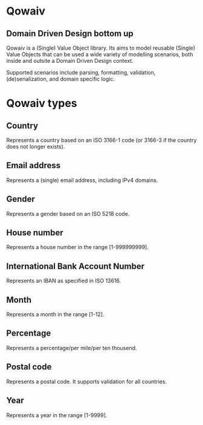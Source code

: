 Qowaiv
======
Domain Driven Design bottom up
------------------------------

Qowaiv is a (Single) Value Object library. Its aims to model reusable (Single) Value Objects that can be used a wide variety of modelling scenarios, both inside and outsite a Domain Driven Design context.

Supported scenarios include parsing, formatting, validation, (de)serialization, and domain specific logic.

Qowaiv types
============

Country
-------
Represents a country based on an ISO 3166-1 code (or 3166-3 if the country does not longer exists).

Email address
-------------
Represents a (single) email address, including IPv4 domains.

Gender
------
Represents a gender based on an ISO 5218 code.

House number
------------
Represents a house number in the range [1-999999999].

International Bank Account Number
---------------------------------
Represents an IBAN as specified in ISO 13616.

Month
-----
Represents a month in the range [1-12].

Percentage
----------
Represents a percentage/per mile/per ten thousend.

Postal code
-----------
Represents a postal code. It supports validation for all countries.

Year
----
Represents a year in the range [1-9999].
